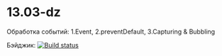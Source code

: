 # 13.03-dz
Обработка событий: 1.Event, 2.preventDefault, 3.Capturing &amp; Bubbling

Бэйджик:
[![Build status](https://ci.appveyor.com/api/projects/status/jr9paly0kqjefoqq?svg=true)](https://ci.appveyor.com/project/Al101010/13-03-dz)

